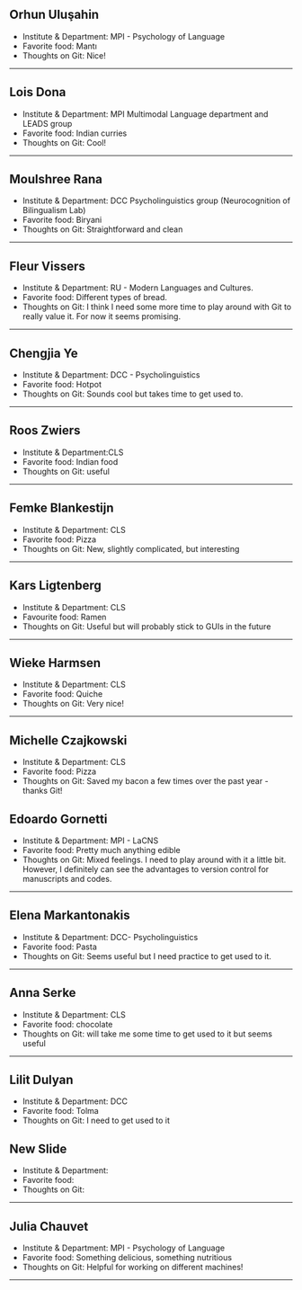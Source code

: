## Orhun Uluşahin

- Institute & Department: MPI - Psychology of Language
- Favorite food: Mantı
- Thoughts on Git: Nice!

---

## Lois Dona

- Institute & Department: MPI Multimodal Language department and LEADS group
- Favorite food: Indian curries
- Thoughts on Git: Cool!

---
## Moulshree Rana

- Institute & Department: DCC Psycholinguistics group (Neurocognition of Bilingualism Lab)
- Favorite food: Biryani 
- Thoughts on Git: Straightforward and clean

---

## Fleur Vissers

- Institute & Department: RU - Modern Languages and Cultures.
- Favorite food: Different types of bread.
- Thoughts on Git: I think I need some more time to play around with Git to really value it. For now it seems promising. 

---

## Chengjia Ye

- Institute & Department: DCC - Psycholinguistics
- Favorite food: Hotpot
- Thoughts on Git: Sounds cool but takes time to get used to.

---  

## Roos Zwiers

- Institute & Department:CLS 
- Favorite food: Indian food
- Thoughts on Git: useful

---

## Femke Blankestijn

- Institute & Department: CLS 
- Favorite food: Pizza
- Thoughts on Git: New, slightly complicated, but interesting

---

## Kars Ligtenberg

- Institute & Department: CLS 
- Favourite food: Ramen
- Thoughts on Git: Useful but will probably stick to GUIs in the future

---

## Wieke Harmsen

- Institute & Department: CLS 
- Favorite food: Quiche
- Thoughts on Git: Very nice!

---

## Michelle Czajkowski

- Institute & Department: CLS
- Favorite food: Pizza
- Thoughts on Git: Saved my bacon a few times over the past year - thanks Git!

## Edoardo Gornetti

- Institute & Department: MPI - LaCNS
- Favorite food: Pretty much anything edible
- Thoughts on Git: Mixed feelings. I need to play around with it a little bit. However, I definitely can see the advantages to version control for manuscripts and codes.
---

## Elena Markantonakis

- Institute & Department: DCC- Psycholinguistics
- Favorite food: Pasta
- Thoughts on Git: Seems useful but I need practice to get used to it. 

---

## Anna Serke

- Institute & Department: CLS 
- Favorite food: chocolate
- Thoughts on Git: will take me some time to get used to it but seems useful

---

## Lilit Dulyan
- Institute & Department: DCC 
- Favorite food: Tolma
- Thoughts on Git: I need to get used to it

## New Slide

- Institute & Department:  
- Favorite food: 
- Thoughts on Git: 

---

## Julia Chauvet

- Institute & Department: MPI - Psychology of Language
- Favorite food: Something delicious, something nutritious
- Thoughts on Git: Helpful for working on different machines!

---
